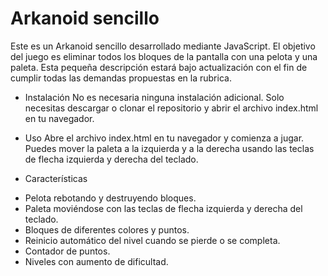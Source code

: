 # Arkanoid sencillo

Este es un Arkanoid sencillo desarrollado mediante JavaScript. El objetivo del juego es eliminar todos los bloques de la pantalla con una pelota y una paleta.
Esta pequeña descripción estará bajo actualización con el fin de cumplir todas las demandas propuestas en la rubrica.

* Instalación
No es necesaria ninguna instalación adicional. Solo necesitas descargar o clonar el repositorio y abrir el archivo index.html en tu navegador.

* Uso
Abre el archivo index.html en tu navegador y comienza a jugar. Puedes mover la paleta a la izquierda y a la derecha usando las teclas de flecha izquierda y derecha del teclado.

* Características

- Pelota rebotando y destruyendo bloques.
- Paleta moviéndose con las teclas de flecha izquierda y derecha del teclado.
- Bloques de diferentes colores y puntos.
- Reinicio automático del nivel cuando se pierde o se completa.
- Contador de puntos.
- Niveles con aumento de dificultad.
